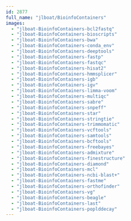 ```yaml
---
id: 2877
full_name: "jlboat/BioinfoContainers"
images: 
  - "jlboat-BioinfoContainers-bcl2fastq"
  - "jlboat-BioinfoContainers-bioscripts"
  - "jlboat-BioinfoContainers-bwa"
  - "jlboat-BioinfoContainers-conda_env"
  - "jlboat-BioinfoContainers-deeptools"
  - "jlboat-BioinfoContainers-fastp"
  - "jlboat-BioinfoContainers-fastqc"
  - "jlboat-BioinfoContainers-hisat2"
  - "jlboat-BioinfoContainers-hmmsplicer"
  - "jlboat-BioinfoContainers-igb"
  - "jlboat-BioinfoContainers-igv"
  - "jlboat-BioinfoContainers-limma-voom"
  - "jlboat-BioinfoContainers-multiqc"
  - "jlboat-BioinfoContainers-sabre"
  - "jlboat-BioinfoContainers-snpeff"
  - "jlboat-BioinfoContainers-star"
  - "jlboat-BioinfoContainers-stringtie"
  - "jlboat-BioinfoContainers-trimmomatic"
  - "jlboat-BioinfoContainers-vcftools"
  - "jlboat-BioinfoContainers-samtools"
  - "jlboat-BioinfoContainers-bcftools"
  - "jlboat-BioinfoContainers-freebayes"
  - "jlboat-BioinfoContainers-admixture"
  - "jlboat-BioinfoContainers-finestructure"
  - "jlboat-BioinfoContainers-diamond"
  - "jlboat-BioinfoContainers-mcl"
  - "jlboat-BioinfoContainers-ncbi-blast+"
  - "jlboat-BioinfoContainers-fastme"
  - "jlboat-BioinfoContainers-orthofinder"
  - "jlboat-BioinfoContainers-vg"
  - "jlboat-BioinfoContainers-beagle"
  - "jlboat-BioinfoContainers-last"
  - "jlboat-BioinfoContainers-poplddecay"
---
```

